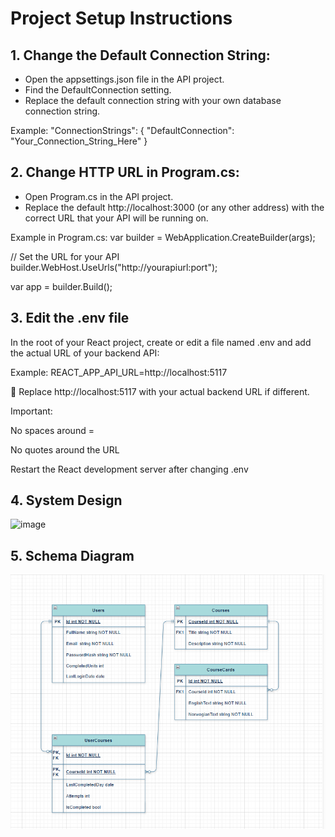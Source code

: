 ﻿# Project Setup Instructions

## 1. Change the Default Connection String:
- Open the appsettings.json file in the API project.
- Find the DefaultConnection setting.
- Replace the default connection string with your own database connection string.

Example:
"ConnectionStrings": {
  "DefaultConnection": "Your_Connection_String_Here"
}

## 2. Change HTTP URL in Program.cs:
- Open Program.cs in the API project.
- Replace the default http://localhost:3000 (or any other address) with the correct URL that your API will be running on.

Example in Program.cs:
var builder = WebApplication.CreateBuilder(args);

// Set the URL for your API
builder.WebHost.UseUrls("http://yourapiurl:port");

var app = builder.Build();

## 3. Edit the .env file
In the root of your React project, create or edit a file named .env and add the actual URL of your backend API:

Example:
REACT_APP_API_URL=http://localhost:5117

🔁 Replace http://localhost:5117 with your actual backend URL if different.

Important:

No spaces around =

No quotes around the URL

Restart the React development server after changing .env

## 4. System Design

![image](https://github.com/user-attachments/assets/cf262fb6-f3fd-4fcd-b2ad-09815b9a8dec)

## 5. Schema Diagram 

![alt text](image.png)